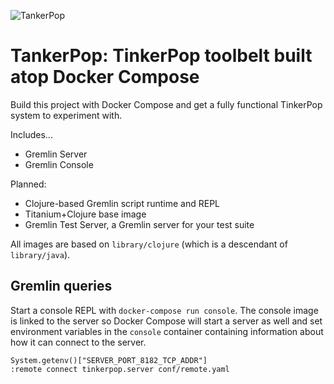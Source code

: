 ![TankerPop](http://i.imgur.com/YZGgfWe.png)

TankerPop: TinkerPop toolbelt built atop Docker Compose
=======================================================

Build this project with Docker Compose and get a fully functional TinkerPop system to experiment with.

Includes...

 * Gremlin Server
 * Gremlin Console

Planned:

 * Clojure-based Gremlin script runtime and REPL
 * Titanium+Clojure base image
 * Gremlin Test Server, a Gremlin server for your test suite

All images are based on `library/clojure` (which is a descendant of `library/java`).


Gremlin queries
---------------

Start a console REPL with `docker-compose run console`. The console image
is linked to the server so Docker Compose will start a server as well and
set environment variables in the `console` container containing information
about how it can connect to the server.

    System.getenv()["SERVER_PORT_8182_TCP_ADDR"]
    :remote connect tinkerpop.server conf/remote.yaml
